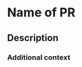# **Name of PR**

<!-- This PR fixes #NUMBER_OF_THE_ISSUE, and fixes #NUMBER_OF_THE_ISSUE -->

## **Description**

<!-- 
Please include a summary of the change and/or which issue is fixed.
List any dependencies required for this change, if there are any.
 -->

### **Additional context**
<!-- Add any other context or additional information about the pull request.-->
